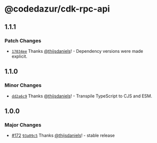 # @codedazur/cdk-rpc-api

## 1.1.1

### Patch Changes

- [`17034ee`](https://github.com/codedazur/toolkit/commit/17034ee5fcbc026fc779a12130572d515d2b8298) Thanks [@thijsdaniels](https://github.com/thijsdaniels)! - Dependency versions were made explicit.

## 1.1.0

### Minor Changes

- [`dd2a6c9`](https://github.com/codedazur/toolkit/commit/dd2a6c9934b9b0ad2fb63e45e963d94d3ebf6dca) Thanks [@thijsdaniels](https://github.com/thijsdaniels)! - Transpile TypeScript to CJS and ESM.

## 1.0.0

### Major Changes

- [#172](https://github.com/codedazur/toolkit/pull/172) [`93a09c5`](https://github.com/codedazur/toolkit/commit/93a09c5333491a6d02b178e706621806eb97dc3c) Thanks [@thijsdaniels](https://github.com/thijsdaniels)! - stable release
